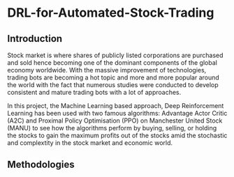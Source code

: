 # DRL-for-Automated-Stock-Trading

## Introduction
Stock market is where shares of publicly listed corporations are purchased and sold hence 
becoming one of the dominant components of the global economy worldwide. With the massive
improvement of technologies, trading bots are becoming a hot topic and more and more popular
around the world with the fact that numerous studies were conducted to develop consistent and
mature trading bots with a lot of approaches.

In this project, the Machine Learning based approach, Deep Reinforcement Learning has been used with two 
famous algorithms: Advantage Actor Critic (A2C) and Proximal Policy Optimisation (PPO) on Manchester United
Stock (MANU) to see how the algorithms perform by buying, selling, or holding the stocks to gain the maximum
profits out of the stocks amid the stochastic and complextity in the stock market and economic world.

## Methodologies
